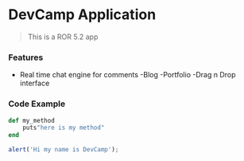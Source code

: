# DevCamp Application
> This is a ROR 5.2 app

### Features

- Real time chat engine for comments
-Blog
-Portfolio
-Drag n Drop interface

### Code Example

```ruby
def my_method
	puts"here is my method"
end
```

```javascript
alert('Hi my name is DevCamp');
```
